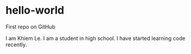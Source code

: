 # hello-world
First repo on GitHub

I am Khiem Le. I am a student in high school. I have started learning code recently. 
